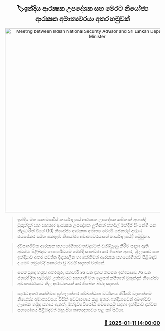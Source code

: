 <p align='center'><b><h2 align='center' title='Meeting between Indian National Security Advisor and Sri Lankan Deputy Defense Minister'>🏷ඉන්දීය ආරක්‍ෂක උපදේශක සහ මෙරට නියෝජ්‍ය ආරක්‍ෂක අමාත්‍යවරයා අතර හමුවක්</h2></b></p>
<p align='center'><img src='https://helakuru.sgp1.cdn.digitaloceanspaces.com/esana/images/lib/ind-sl-defence.jpg' width='600' alt='Meeting between Indian National Security Advisor and Sri Lankan Deputy Defense Minister'></p>

> ඉන්දීය මහ කොමසාරිස් කාර්යාලයේ ආරක්‍ෂක උපදේශක කපිතාන් ආනන්ද් මුකුන්දන් සහ සහකාර ආරක්‍ෂක උපදේශක ලුතිනන් කර්නල් මන්දීප් සිං නේගි යන නිලධාරින් ඊයේ (10) නියෝජ්‍ය ආරක්‍ෂක අමාත්‍ය මේජර් ජෙනරල් අරුණ ජයසේකර සමග කොළඹ නියෝජ්‍ය අමාත්‍යවරයාගේ කාර්යාලයේදී හමුවුනා.

> ද්විපාර්ශ්වික ආරක්‍ෂක සහයෝගීතාව තවදුරටත් වැඩිදියුණු කිරීම සඳහා ඇති අවස්ථා පිළිබඳව දෙපාර්ශ්වයම මෙහිදී සාකච්ඡා කර තිබෙන අතර, ශ්‍රී ලංකාව සහ ඉන්දියාව අතර පවතින දිගුකාලීන හා ශක්තිමත් ආරක්‍ෂක සහයෝගීතාව පිළිබඳව ද මෙම හමුවේදී සාකච්ඡා වූ බවයි සඳහන් වන්නේ.

> මෙම සුහද හමුව අතරතුර, ජනවාරි 26 වන දිනට නියමිත ඉන්දියාවේ 76 වන ජනරජ දින සැමරුම් උත්සවයට සහභාගී වන ලෙසත් කපිතාන් මුකුන්දන් නියෝජ්‍ය අමාත්‍යවරයාට නිල ආරාධනයක් කර තිබෙන බවද සඳහන්.

> දෙරට අතර ශක්තිමත් පුද්ගලාන්තර සම්බන්ධතා වර්ධනය කිරීමේ වැදගත්කම නියෝජ්‍ය අමාත්‍යවරයා විසින් අවධාරණය කළ අතර, ඉන්දියාවෙන් අඛණ්ඩව ලැබෙන හමුදා සහාය ගැනත්, මත්ද්‍රව්‍ය විරෝධී මෙහෙයුම් සඳහා ඉන්දියාව දක්වන සහයෝගය පිළිබඳවත් ඔහු සිය කෘතඥතාවය පළ කර සිටියා.



<h3 align='right'><a href='https://www.helakuru.lk/esana/p/106524/'>📅 2025-01-11 14:00:00</a></h3>
